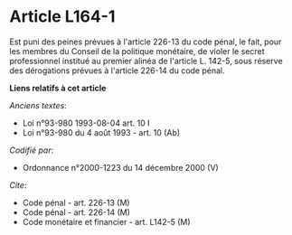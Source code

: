 # Article L164-1

Est puni des peines prévues à l'article 226-13 du code pénal, le fait, pour les membres du Conseil de la politique monétaire,
de violer le secret professionnel institué au premier alinéa de l'article L. 142-5, sous réserve des dérogations prévues à
l'article 226-14 du code pénal.

**Liens relatifs à cet article**

_Anciens textes_:

  - Loi n°93-980 1993-08-04 art. 10 I
  - Loi n°93-980 du 4 août 1993 - art. 10 (Ab)

_Codifié par_:

  - Ordonnance n°2000-1223 du 14 décembre 2000 (V)

_Cite_:

  - Code pénal - art. 226-13 (M)
  - Code pénal - art. 226-14 (M)
  - Code monétaire et financier - art. L142-5 (M)
